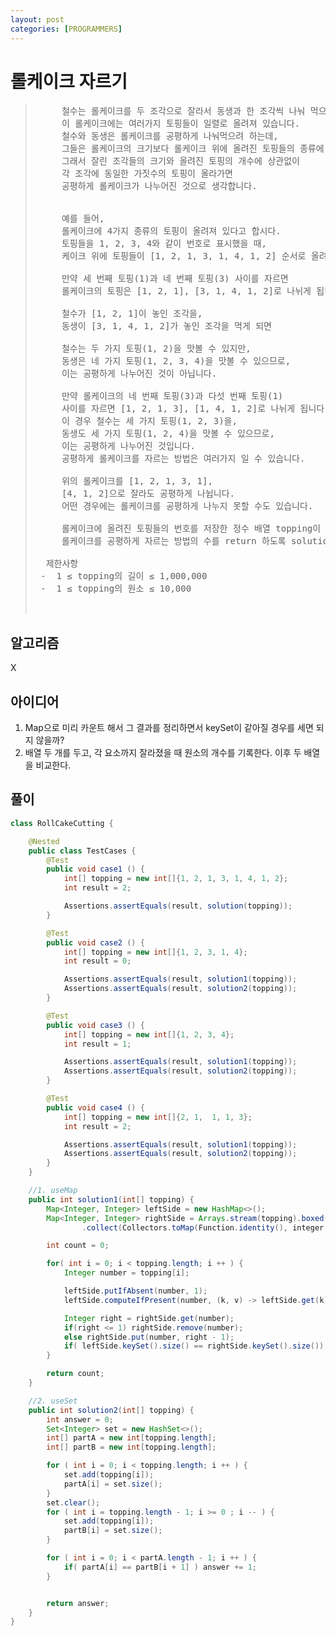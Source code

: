 ```yaml
---
layout: post
categories: [PROGRAMMERS]
---
```


# 롤케이크 자르기 

> 
>  <pre>
>      철수는 롤케이크를 두 조각으로 잘라서 동생과 한 조각씩 나눠 먹으려고 합니다.
>      이 롤케이크에는 여러가지 토핑들이 일렬로 올려져 있습니다.
>      철수와 동생은 롤케이크를 공평하게 나눠먹으려 하는데,
>      그들은 롤케이크의 크기보다 롤케이크 위에 올려진 토핑들의 종류에 더 관심이 많습니다.
>      그래서 잘린 조각들의 크기와 올려진 토핑의 개수에 상관없이
>      각 조각에 동일한 가짓수의 토핑이 올라가면
>      공평하게 롤케이크가 나누어진 것으로 생각합니다.
> 
> 
>      예를 들어,
>      롤케이크에 4가지 종류의 토핑이 올려져 있다고 합시다.
>      토핑들을 1, 2, 3, 4와 같이 번호로 표시했을 때,
>      케이크 위에 토핑들이 [1, 2, 1, 3, 1, 4, 1, 2] 순서로 올려져 있습니다.
> 
>      만약 세 번째 토핑(1)과 네 번째 토핑(3) 사이를 자르면
>      롤케이크의 토핑은 [1, 2, 1], [3, 1, 4, 1, 2]로 나뉘게 됩니다.
> 
>      철수가 [1, 2, 1]이 놓인 조각을,
>      동생이 [3, 1, 4, 1, 2]가 놓인 조각을 먹게 되면
> 
>      철수는 두 가지 토핑(1, 2)을 맛볼 수 있지만,
>      동생은 네 가지 토핑(1, 2, 3, 4)을 맛볼 수 있으므로,
>      이는 공평하게 나누어진 것이 아닙니다.
> 
>      만약 롤케이크의 네 번째 토핑(3)과 다섯 번째 토핑(1)
>      사이를 자르면 [1, 2, 1, 3], [1, 4, 1, 2]로 나뉘게 됩니다.
>      이 경우 철수는 세 가지 토핑(1, 2, 3)을,
>      동생도 세 가지 토핑(1, 2, 4)을 맛볼 수 있으므로,
>      이는 공평하게 나누어진 것입니다.
>      공평하게 롤케이크를 자르는 방법은 여러가지 일 수 있습니다.
> 
>      위의 롤케이크를 [1, 2, 1, 3, 1],
>      [4, 1, 2]으로 잘라도 공평하게 나뉩니다.
>      어떤 경우에는 롤케이크를 공평하게 나누지 못할 수도 있습니다.
> 
>      롤케이크에 올려진 토핑들의 번호를 저장한 정수 배열 topping이 매개변수로 주어질 때,
>      롤케이크를 공평하게 자르는 방법의 수를 return 하도록 solution 함수를 완성해주세요.
> 
>   제한사항
>  -  1 ≤ topping의 길이 ≤ 1,000,000
>  -  1 ≤ topping의 원소 ≤ 10,000
> 
>  </pre>

## 알고리즘 
X

## 아이디어
 
1. Map으로 미리 카운트 해서 그 결과를 정리하면서 keySet이 같아질 경우를 세면 되지 않을까?
2. 배열 두 개를 두고, 각 요소까지 잘라졌을 때 원소의 개수를 기록한다. 이후 두 배열을 비교한다. 

## 풀이 

```java
class RollCakeCutting {

    @Nested
    public class TestCases {
        @Test
        public void case1 () {
            int[] topping = new int[]{1, 2, 1, 3, 1, 4, 1, 2};
            int result = 2;

            Assertions.assertEquals(result, solution(topping));
        }

        @Test
        public void case2 () {
            int[] topping = new int[]{1, 2, 3, 1, 4};
            int result = 0;

            Assertions.assertEquals(result, solution1(topping));
            Assertions.assertEquals(result, solution2(topping));
        }

        @Test
        public void case3 () {
            int[] topping = new int[]{1, 2, 3, 4};
            int result = 1;

            Assertions.assertEquals(result, solution1(topping));
            Assertions.assertEquals(result, solution2(topping));
        }

        @Test
        public void case4 () {
            int[] topping = new int[]{2, 1,  1, 1, 3};
            int result = 2;

            Assertions.assertEquals(result, solution1(topping));
            Assertions.assertEquals(result, solution2(topping));
        }
    }

    //1. useMap
    public int solution1(int[] topping) {
        Map<Integer, Integer> leftSide = new HashMap<>();
        Map<Integer, Integer> rightSide = Arrays.stream(topping).boxed()
                .collect(Collectors.toMap(Function.identity(), integer -> 1, (integer, integer2) -> integer + integer2));

        int count = 0;

        for( int i = 0; i < topping.length; i ++ ) {
            Integer number = topping[i];

            leftSide.putIfAbsent(number, 1);
            leftSide.computeIfPresent(number, (k, v) -> leftSide.get(k) + 1);

            Integer right = rightSide.get(number);
            if(right <= 1) rightSide.remove(number);
            else rightSide.put(number, right - 1);
            if( leftSide.keySet().size() == rightSide.keySet().size()) count ++ ;
        }

        return count;
    }

    //2. useSet
    public int solution2(int[] topping) {
        int answer = 0;
        Set<Integer> set = new HashSet<>();
        int[] partA = new int[topping.length];
        int[] partB = new int[topping.length];

        for ( int i = 0; i < topping.length; i ++ ) {
            set.add(topping[i]);
            partA[i] = set.size();
        }
        set.clear();
        for ( int i = topping.length - 1; i >= 0 ; i -- ) {
            set.add(topping[i]);
            partB[i] = set.size();
        }

        for ( int i = 0; i < partA.length - 1; i ++ ) {
            if( partA[i] == partB[i + 1] ) answer += 1;
        }


        return answer;
    }
}
```